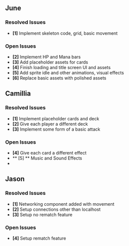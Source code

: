 ## June
### Resolved Issues
- **[1]** Implement skeleton code, grid, basic movement

### Open Issues

- **[2]** Implement HP and Mana bars
- **[3]** Add placeholder assets for cards
- **[4]** Finish loading and title screen UI and assets
- **[5]** Add sprite idle and other animations, visual effects
- **[6]** Replace basic assets with polished assets

## Camillia
### Resolved Issues
- **[1]** Implement placeholder cards and deck
- **[2]** Give each player a different deck
- **[3]** Implement some form of a basic attack

### Open Issues
- **[4]** Give each card a different effect
- ** [5] ** Music and Sound Effects
- 
## Jason
### Resolved Issues
- **[1]** Networking component added with movement
- **[2]** Setup connections other than localhost
- **[3]** Setup no rematch feature
### Open Issues
- **[4]** Setup rematch feature